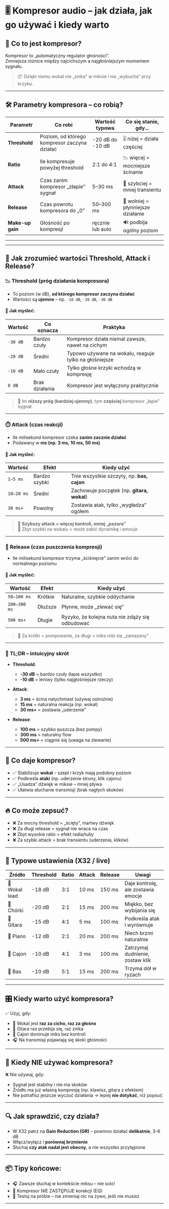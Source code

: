 # 🎚️ Kompresor audio – jak działa, jak go używać i kiedy warto

## 🧠 Co to jest kompresor?

Kompresor to „automatyczny regulator głośności”.  
Zmniejsza różnice między najcichszym a najgłośniejszym momentem sygnału.

> 📦 Dzięki niemu wokal nie „znika” w miksie i nie „wybucha” przy krzyku.

---

## 🛠️ Parametry kompresora – co robią?

| Parametr     | Co robi | Wartość typowa | Co się stanie, gdy... |
|--------------|---------|----------------|------------------------|
| **Threshold** | Poziom, od którego kompresor zaczyna działać | -20 dB do -10 dB | 🎚️ niżej = działa częściej |
| **Ratio**     | Ile kompresuje powyżej threshold | 2:1 do 4:1 | 📉 więcej = mocniejsze ścinanie |
| **Attack**    | Czas zanim kompresor „złapie” sygnał | 5–30 ms | 🥁 szybciej = mniej transientu |
| **Release**   | Czas powrotu kompresora do „0” | 50–300 ms | 🧃 wolniej = płynniejsze działanie |
| **Make-up gain** | Głośność po kompresji | ręcznie lub auto | 🔊 podbija ogólny poziom |

---

---

## 🧠 Jak zrozumieć wartości Threshold, Attack i Release?

### 📉 **Threshold (próg działania kompresora)**

- To poziom (w dB), **od którego kompresor zaczyna działać**
- Wartości są **ujemne** – np. `-10 dB`, `-20 dB`, `-30 dB`

#### 🧠 Jak myśleć:

| Wartość | Co oznacza | Praktyka |
|---------|------------|----------|
| `-30 dB` | Bardzo czuły | Kompresor działa niemal zawsze, nawet na cichym |
| `-20 dB` | Średni | Typowo używane na wokalu, reaguje tylko na głośniejsze |
| `-10 dB` | Mało czuły | Tylko głośne krzyki wchodzą w kompresję |
| `0 dB`   | Brak działania | Kompresor jest wyłączony praktycznie |

> 🔧 Im **niższy próg (bardziej ujemny)**, tym **częściej** kompresor „łapie” sygnał.

---

### ⏱️ **Attack (czas reakcji)**

- Ile milisekund kompresor czeka **zanim zacznie działać**
- Podawany w **ms (np. 3 ms, 10 ms, 50 ms)**

#### 🧠 Jak myśleć:

| Wartość | Efekt | Kiedy użyć |
|---------|-------|------------|
| `1–5 ms` | Bardzo szybki | Tnie wszystkie szczyty, np. **bas, cajon** |
| `10–20 ms` | Średni | Zachowuje początek (np. **gitara, wokal**) |
| `30 ms+` | Powolny | Zostawia atak, tylko „wygładza” ogółem |

> 🔧 **Szybszy attack = więcej kontroli, mniej „pazura”**  
> 🥁 Zbyt szybki na wokalu = może zabić dynamikę i emocje

---

### 🔁 **Release (czas puszczenia kompresji)**

- Ile milisekund kompresor trzyma „ściśnięcie” zanim wróci do normalnego poziomu

#### 🧠 Jak myśleć:

| Wartość | Efekt | Kiedy użyć |
|---------|-------|------------|
| `50–100 ms` | Krótkie | Naturalne, szybkie oddychanie |
| `200–300 ms` | Dłuższe | Płynne, może „zlewać się” |
| `500 ms+` | Długie | Ryzyko, że kolejna nuta nie zdąży się odbudować |

> 🔧 Za krótki = pompowanie, za długi = miks robi się „zamazany”

---

### 🧠 TL;DR – intuicyjny skrót

- **Threshold**:
    - **-30 dB** = bardzo czuły (łapie wszystko)
    - **-10 dB** = leniwy (tylko najgłośniejsze rzeczy)

- **Attack**:
    - **3 ms** = ścina natychmiast (używaj ostrożnie)
    - **15 ms** = naturalna reakcja (np. wokal)
    - **30 ms+** = zostawia „uderzenie”

- **Release**:
    - **100 ms** = szybko puszcza (bez pompy)
    - **300 ms** = naturalny flow
    - **500 ms+** = ciągnie się (uwaga na zlewanie)

---



## 🎯 Co daje kompresor?

- ✅ Stabilizuje **wokal** – szept i krzyk mają podobny poziom
- ✅ Podkreśla **ataki** (np. uderzenie struny, klik cajonu)
- ✅ „Usadza” dźwięk w miksie – mniej pływa
- ✅ Ułatwia słuchanie transmisji (brak nagłych skoków)

---

## 🔥 Co może zepsuć?

- ❌ Za mocny threshold = „ścięty”, martwy dźwięk
- ❌ Za długi release = sygnał nie wraca na czas
- ❌ Zbyt wysokie ratio = efekt radia/tuby
- ❌ Za szybki attack = brak transientu (uderzenia, klików)

---

## 🧪 Typowe ustawienia (X32 / live)

| Źródło        | Threshold | Ratio | Attack | Release | Uwagi |
|---------------|-----------|-------|--------|---------|-------|
| 🎤 Wokal lead | -18 dB    | 3:1   | 10 ms  | 150 ms  | Daje kontrolę, ale zostawia emocje |
| 👥 Chórki      | -20 dB    | 2:1   | 15 ms  | 200 ms  | Miękko, bez wybijania się |
| 🎸 Gitara     | -15 dB    | 4:1   | 5 ms   | 100 ms  | Podkreśla atak i wyrównuje |
| 🎹 Piano      | -12 dB    | 2:1   | 20 ms  | 200 ms  | Niech brzmi naturalnie |
| 🥁 Cajon      | -10 dB    | 4:1   | 3 ms   | 100 ms  | Zatrzymaj dudnienie, zostaw klik |
| 🎸 Bas        | -10 dB    | 5:1   | 15 ms  | 200 ms  | Trzyma dół w ryzach |

---

## 🎛️ Kiedy warto użyć kompresora?

✅ Użyj, gdy:

- 🎤 Wokal jest **raz za cicho, raz za głośno**
- 🎸 Gitara raz przebija się, raz znika
- 🥁 Cajon dominuje miks bez kontroli
- 🎧 Na transmisji pojawiają się skoki głośności

---

## 🚫 Kiedy NIE używać kompresora?

❌ Nie używaj, gdy:

- Sygnał jest stabilny i nie ma skoków
- Źródło ma już własną kompresję (np. klawisz, gitara z efektem)
- Nie potrafisz jeszcze wyczuć działania → lepiej **nie dotykać**, niż popsuć

---

## 🔍 Jak sprawdzić, czy działa?

- W X32 patrz na **Gain Reduction (GR)** – powinno działać **delikatnie**, 3–6 dB
- Włącz/wyłącz i **porównaj brzmienie**
- Słuchaj **czy atak nadal jest obecny**, a nie wszystko przytępione

---

## 📦 Tipy końcowe:

- 🎧 Zawsze słuchaj w kontekście miksu – nie solo!
- 🧼 Kompresor NIE ZASTĘPUJE korekcji (EQ)
- 🔁 Testuj na próbie – nie zmieniaj nic na żywo, jeśli nie musisz

---

